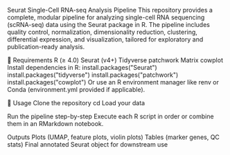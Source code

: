Seurat Single-Cell RNA-seq Analysis Pipeline
This repository provides a complete, modular pipeline for analyzing single-cell RNA sequencing (scRNA-seq) data using the Seurat package in R. The pipeline includes quality control, normalization, dimensionality reduction, clustering, differential expression, and visualization, tailored for exploratory and publication-ready analysis.

🔧 Requirements
R (≥ 4.0)
Seurat (v4+)
Tidyverse
patchwork
Matrix
cowplot
Install dependencies in R:
install.packages("Seurat")
install.packages("tidyverse")
install.packages("patchwork")
install.packages("cowplot")
Or use an R environment manager like renv or Conda (environment.yml provided if applicable).

🚀 Usage
Clone the repository
cd 
Load your data

Run the pipeline step-by-step
Execute each R script in order or combine them in an RMarkdown notebook.

Outputs
Plots (UMAP, feature plots, violin plots)
Tables (marker genes, QC stats)
Final annotated Seurat object for downstream use
